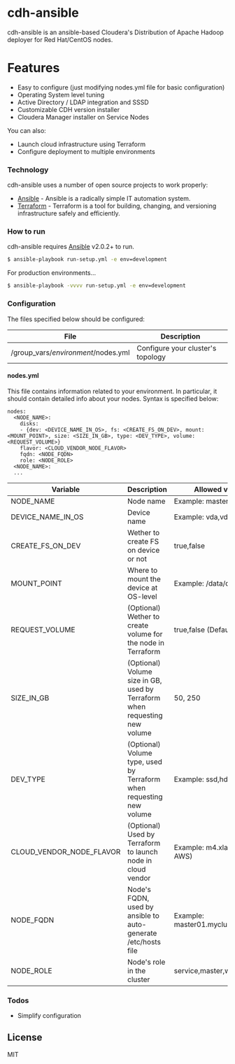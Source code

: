 # cdh-ansible

cdh-ansible is an ansible-based Cloudera's Distribution of Apache Hadoop deployer for Red Hat/CentOS nodes.

# Features

  - Easy to configure (just modifying nodes.yml file for basic configuration)
  - Operating System level tuning
  - Active Directory / LDAP integration and SSSD
  - Customizable CDH version installer
  - Cloudera Manager installer on Service Nodes

You can also:
  - Launch cloud infrastructure using Terraform
  - Configure deployment to multiple environments

### Technology

cdh-ansible uses a number of open source projects to work properly:

* [Ansible] - Ansible is a radically simple IT automation system.
* [Terraform] - Terraform is a tool for building, changing, and versioning infrastructure safely and efficiently.

### How to run

cdh-ansible requires [Ansible] v2.0.2+ to run.

```sh
$ ansible-playbook run-setup.yml -e env=development
```
For production environments...

```sh
$ ansible-playbook -vvvv run-setup.yml -e env=development
```

### Configuration

The files specified below should be configured:

| File | Description |
| ------ | ------ |
| /group_vars/*environment*/nodes.yml | Configure your cluster's topology |


#### nodes.yml

This file contains information related to your environment. In particular, it should contain detailed info about your nodes. Syntax is specified below:

```
nodes:
  <NODE_NAME>:
    disks:
    - {dev: <DEVICE_NAME_IN_OS>, fs: <CREATE_FS_ON_DEV>, mount: <MOUNT_POINT>, size: <SIZE_IN_GB>, type: <DEV_TYPE>, volume: <REQUEST_VOLUME>}
    flavor: <CLOUD_VENDOR_NODE_FLAVOR>
    fqdn: <NODE_FQDN>
    role: <NODE_ROLE>
  <NODE_NAME>:
  ...
```
| Variable | Description | Allowed values | 
| ------ | ------ | ------ |
| NODE_NAME | Node name | Example: master01 |
| DEVICE_NAME_IN_OS | Device name | Example: vda,vdb |
| CREATE_FS_ON_DEV | Wether to create FS on device or not | true,false |
| MOUNT_POINT | Where to mount the device at OS-level | Example: /data/device1 |
| REQUEST_VOLUME | (Optional) Wether to create volume for the node in Terraform | true,false (Default: false) |
| SIZE_IN_GB | (Optional) Volume size in GB, used by Terraform when requesting new volume | 50, 250 |
| DEV_TYPE | (Optional) Volume type, used by Terraform when requesting new volume | Example: ssd,hdd |
| CLOUD_VENDOR_NODE_FLAVOR | (Optional) Used by Terraform to launch node in cloud vendor | Example: m4.xlarge (for AWS) |
| NODE_FQDN | Node's FQDN, used by ansible to auto-generate /etc/hosts file | Example: master01.mycluster.int |
| NODE_ROLE | Node's role in the cluster | service,master,worker,edge |


### Todos

 - Simplify configuration

License
----

MIT


[//]: # (These are reference links used in the body of this note and get stripped out when the markdown processor does its job. There is no need to format nicely because it shouldn't be seen. Thanks SO - http://stackoverflow.com/questions/4823468/store-comments-in-markdown-syntax)


   [ansible]: <https://github.com/ansible/ansible>
   [terraform]: <https://github.com/hashicorp/terraform>
